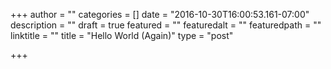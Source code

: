 +++
author = ""
categories = []
date = "2016-10-30T16:00:53.161-07:00"
description = ""
draft = true
featured = ""
featuredalt = ""
featuredpath = ""
linktitle = ""
title = "Hello World (Again)"
type = "post"

+++
